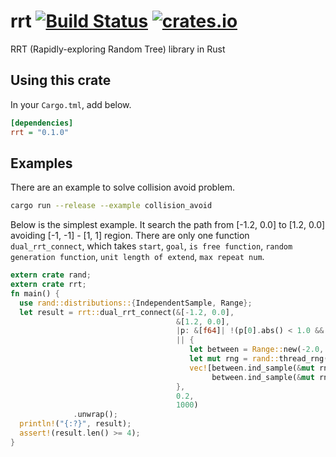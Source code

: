 # rrt [![Build Status](https://travis-ci.org/openrr/rrt.svg?branch=master)](https://travis-ci.org/OTL/rrt)  [![crates.io](https://img.shields.io/crates/v/rrt.svg)](https://crates.io/crates/rrt)

RRT (Rapidly-exploring Random Tree) library in Rust

## Using this crate

In your `Cargo.tml`, add below.

```ini
[dependencies]
rrt = "0.1.0"
```

## Examples

There are an example to solve collision avoid problem.

```bash
cargo run --release --example collision_avoid
```

Below is the simplest example.
It search the path from [-1.2, 0.0] to [1.2, 0.0] avoiding [-1, -1] - [1, 1] region.
There are only one function `dual_rrt_connect`, which takes `start`, `goal`,
`is free function`, `random generation function`, `unit length of extend`, `max repeat num`.

```rust
extern crate rand;
extern crate rrt;
fn main() {
  use rand::distributions::{IndependentSample, Range};
  let result = rrt::dual_rrt_connect(&[-1.2, 0.0],
                                     &[1.2, 0.0],
                                     |p: &[f64]| !(p[0].abs() < 1.0 && p[1].abs() < 1.0),
                                     || {
                                        let between = Range::new(-2.0, 2.0);
                                        let mut rng = rand::thread_rng();
                                        vec![between.ind_sample(&mut rng),
                                             between.ind_sample(&mut rng)]
                                     },
                                     0.2,
                                     1000)
              .unwrap();
  println!("{:?}", result);
  assert!(result.len() >= 4);
}
```
